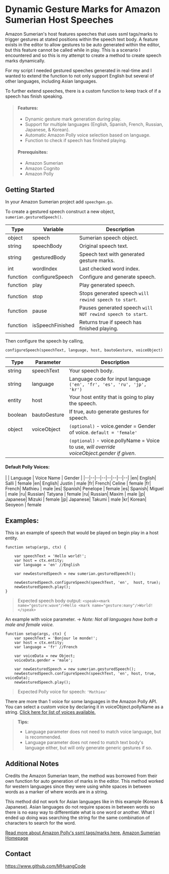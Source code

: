 # Dynamic Gesture Marks for Amazon Sumerian Host Speeches

Amazon Sumerian's host features speeches that uses ssml tags/marks to trigger gestures at stated positions within the speech text body. A feature exists in the editor to allow gestures to be auto generated within the editor, but this feature cannot be called while in play. This is a scenario I encountered and so this is my attempt to create a method to create speech marks dynamically.

For my script I needed gestured speeches generated in real-time and I wanted to extend the function to not only support English but several of other languages, including Asian languages.

To further extend speeches, there is a custom function to keep track of if a speech has finish speaking. 

> #### Features:
>  - Dynamic gesture mark generation during play.
>  - Support for multiple languages (English, Spanish, French, Russian, Japanese, & Korean).
>  - Automatic Amazon Polly voice selection based on language.
>   - Function to check if speech has finished playing.
> 
> #### Prerequisites:
>  - Amazon Sumerian
>  - Amazon Cognito
>  - Amazon Polly

 

## Getting Started
In your Amazon Sumerian project add `speechgen.gs`.

To create a gestured speech construct a new object, `sumerian.gesturedSpeech()`.

| Type | Variable | Description |
|--|--|--|
| object | speech | Sumerian speech object.
| string | speechBody | Original speech text.
| string | gesturedBody | Speech text with generated gesture marks.
| int | wordIndex | Last checked word index.
| function | configureSpeech | Configure and generate speech.
| function | play | Play generated speech.
| function | stop | Stops generated speech `will rewind speech to start`.
| function | pause | Pauses generated speech `will NOT rewind speech to start`.
| function | isSpeechFinished | Returns true if speech has finished playing.

Then configure the speech by calling,

    configureSpeech(speechText, language, host, bautoGesture, voiceObject)
    
| Type | Parameter | Description |
|--|--|--|
| string | speechText | Your speech body. |
| string | language | Language code for input language `('en', 'fr', 'es', 'ru', 'jp', 'kr')` |
| entity | host | Your host entity that is going to play the speech. |
| boolean | bautoGesture | If true, auto generate gestures for speech.
| object | voiceObject | `(optional)` - voice.gender = Gender of voice. `default = 'female'` 
|||`(optional)` - voice.pollyName = Voice to use, *will override voiceObject.gender if given*.

#### Default Polly Voices:
| | Language | Voice Name | Gender | 
|--|--|--|--|--|--|--|--|
|en| English| Salli | female
|en| English| Justin | male
|fr| French| Celine | female
|fr| French| Mathieu | male
|es| Spanish| Penelope | female
|es| Spanish| Miguel | male
|ru| Russian| Tatyana | female
|ru| Russian| Maxim | male
|jp| Japanese| Mizuki | female
|jp| Japanese| Takumi | male
|kr| Korean| Seoyeon | female


## Examples:

This is an example of speech that would be played on begin play in a host entity. 

    function setup(args, ctx) {
    
    	var speechText = 'Hello world!';
    	var host = ctx.entity;
    	var language = 'en' //English
    	
    	var newGesturedSpeech = new sumerian.gesturedSpeech();
    	
    	newGesturedSpeech.configureSpeech(speechText, 'en',  host, true);
    	newGesturedSpeech.play();
    }
    

>    Expected speech body output:       `<speak><mark name="gesture:wave"/>Hello <mark name="gesture:many"/>World!</speak>`


An example with voice parameter.  -> *Note: Not all languages have both a male and female voice.*

    function setup(args, ctx) {
    	var speechText = 'Bonjour le monde!';
    	var host = ctx.entity;
    	var language = 'fr' //French
    	
    	var voiceData = new Object;
    	voiceData.gender = 'male';
		
		var newGesturedSpeech = new sumerian.gesturedSpeech();
		newGesturedSpeech.configureSpeech(speechText, 'en', host, true, voiceData);
		newGesturedSpeech.play();

> Expected Polly voice for speech: `'Mathieu'`

There are more than 1 voice for some languages in the Amazon Polly API. You can select a custom voice by declaring it in voiceObject.pollyName as a string.  [Click here for list of voices available.](https://docs.aws.amazon.com/polly/latest/dg/voicelist.html)

> **Tips:**
>  
> 
>  - Language parameter does not need to match voice language, but is recommended.
>  - Language parameter does not need to match text body's language either, but will only generate generic gestures if so.



## Additional Notes

Credits the Amazon Sumerian team, the method was borrowed from their own function for auto generation of marks in the editor. This method worked for western languages since they were using white spaces in between words as a marker of where words are in a string.

This method did not work for Asian languages like in this example (Korean & Japanese). Asian languages do not require spaces in between words so there is no easy way to differentiate what is one word or another. What I ended up doing was searching the string for the same combination of characters to search for the word. 

[Read more about Amazon Polly's ssml tags/marks here.](https://docs.aws.amazon.com/polly/latest/dg/supported-ssml.html)
[Amazon Sumerian Homepage](https://aws.amazon.com/sumerian/)

## Contact
https://www.github.com/MHuangCode